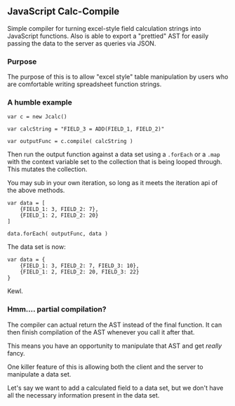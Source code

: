 ## JavaScript Calc-Compile

Simple compiler for turning excel-style field calculation strings into
JavaScript functions. Also is able to export a "prettied" AST for easily
passing the data to the server as queries via JSON.

### Purpose

The purpose of this is to allow "excel style" table manipulation by
users who are comfortable writing spreadsheet function strings.

### A humble example

```
var c = new Jcalc()

var calcString = "FIELD_3 = ADD(FIELD_1, FIELD_2)"

var outputFunc = c.compile( calcString )
```

Then run the output function against a data set using a `.forEach` or a `.map` with
the context variable set to the collection that is being looped through. This
mutates the collection.

You may sub in your own iteration, so long as it meets the iteration api of the
above methods.

```
var data = [
    {FIELD_1: 3, FIELD_2: 7},
    {FIELD_1: 2, FIELD_2: 20}
]

data.forEach( outputFunc, data )
```

The data set is now:
```
var data = {
    {FIELD_1: 3, FIELD_2: 7, FIELD_3: 10},
    {FIELD_1: 2, FIELD_2: 20, FIELD_3: 22}
}
```

Kewl.

### Hmm.... partial compilation?

The compiler can actual return the AST instead of the final function. It can
then finish compilation of the AST whenever you call it after that.

This means you have an opportunity to manipulate that AST and get _really_
fancy.


One killer feature of this is allowing both the client and the server to
manipulate a data set. 

Let's say we want to add a calculated field to a data set, but we don't have
all the necessary information present in the data set.
